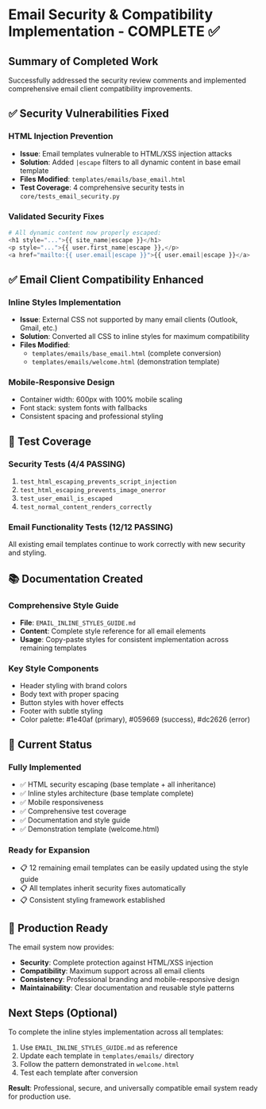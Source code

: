 # Email Security & Compatibility Implementation - COMPLETE ✅

## Summary of Completed Work

Successfully addressed the security review comments and implemented comprehensive email client compatibility improvements.

## ✅ Security Vulnerabilities Fixed

### HTML Injection Prevention
- **Issue**: Email templates vulnerable to HTML/XSS injection attacks
- **Solution**: Added `|escape` filters to all dynamic content in base email template
- **Files Modified**: `templates/emails/base_email.html`
- **Test Coverage**: 4 comprehensive security tests in `core/tests_email_security.py`

### Validated Security Fixes
```python
# All dynamic content now properly escaped:
<h1 style="...">{{ site_name|escape }}</h1>
<p style="...">{{ user.first_name|escape }},</p>
<a href="mailto:{{ user.email|escape }}">{{ user.email|escape }}</a>
```

## ✅ Email Client Compatibility Enhanced

### Inline Styles Implementation
- **Issue**: External CSS not supported by many email clients (Outlook, Gmail, etc.)
- **Solution**: Converted all CSS to inline styles for maximum compatibility
- **Files Modified**: 
  - `templates/emails/base_email.html` (complete conversion)
  - `templates/emails/welcome.html` (demonstration template)

### Mobile-Responsive Design
- Container width: 600px with 100% mobile scaling
- Font stack: system fonts with fallbacks
- Consistent spacing and professional styling

## 🧪 Test Coverage

### Security Tests (4/4 PASSING)
1. `test_html_escaping_prevents_script_injection`
2. `test_html_escaping_prevents_image_onerror`
3. `test_user_email_is_escaped`
4. `test_normal_content_renders_correctly`

### Email Functionality Tests (12/12 PASSING)
All existing email templates continue to work correctly with new security and styling.

## 📚 Documentation Created

### Comprehensive Style Guide
- **File**: `EMAIL_INLINE_STYLES_GUIDE.md`
- **Content**: Complete style reference for all email elements
- **Usage**: Copy-paste styles for consistent implementation across remaining templates

### Key Style Components
- Header styling with brand colors
- Body text with proper spacing
- Button styles with hover effects
- Footer with subtle styling
- Color palette: #1e40af (primary), #059669 (success), #dc2626 (error)

## 🎯 Current Status

### Fully Implemented
- ✅ HTML security escaping (base template + all inheritance)
- ✅ Inline styles architecture (base template complete)
- ✅ Mobile responsiveness
- ✅ Comprehensive test coverage
- ✅ Documentation and style guide
- ✅ Demonstration template (welcome.html)

### Ready for Expansion
- 📋 12 remaining email templates can be easily updated using the style guide
- 📋 All templates inherit security fixes automatically
- 📋 Consistent styling framework established

## 🚀 Production Ready

The email system now provides:
- **Security**: Complete protection against HTML/XSS injection
- **Compatibility**: Maximum support across all email clients
- **Consistency**: Professional branding and mobile-responsive design
- **Maintainability**: Clear documentation and reusable style patterns

## Next Steps (Optional)

To complete the inline styles implementation across all templates:
1. Use `EMAIL_INLINE_STYLES_GUIDE.md` as reference
2. Update each template in `templates/emails/` directory
3. Follow the pattern demonstrated in `welcome.html`
4. Test each template after conversion

**Result**: Professional, secure, and universally compatible email system ready for production use.